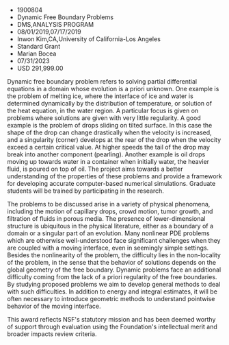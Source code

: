 
* 1900804
* Dynamic Free Boundary Problems
* DMS,ANALYSIS PROGRAM
* 08/01/2019,07/17/2019
* Inwon Kim,CA,University of California-Los Angeles
* Standard Grant
* Marian Bocea
* 07/31/2023
* USD 291,999.00

Dynamic free boundary problem refers to solving partial differential equations
in a domain whose evolution is a priori unknown. One example is the problem of
melting ice, where the interface of ice and water is determined dynamically by
the distribution of temperature, or solution of the heat equation, in the water
region. A particular focus is given on problems where solutions are given with
very little regularity. A good example is the problem of drops sliding on tilted
surface. In this case the shape of the drop can change drastically when the
velocity is increased, and a singularity (corner) develops at the rear of the
drop when the velocity exceed a certain critical value. At higher speeds the
tail of the drop may break into another component (pearling). Another example is
oil drops moving up towards water in a container when initially water, the
heavier fluid, is poured on top of oil. The project aims towards a better
understanding of the properties of these problems and provide a framework for
developing accurate computer-based numerical simulations. Graduate students will
be trained by participating in the research.

The problems to be discussed arise in a variety of physical phenomena, including
the motion of capillary drops, crowd motion, tumor growth, and filtration of
fluids in porous media. The presence of lower-dimensional structure is
ubiquitous in the physical literature, either as a boundary of a domain or a
singular part of an evolution. Many nonlinear PDE problems which are otherwise
well-understood face significant challenges when they are coupled with a moving
interface, even in seemingly simple settings. Besides the nonlinearity of the
problem, the difficulty lies in the non-locality of the problem, in the sense
that the behavior of solutions depends on the global geometry of the free
boundary. Dynamic problems face an additional difficulty coming from the lack of
a priori regularity of the free boundaries. By studying proposed problems we aim
to develop general methods to deal with such difficulties. In addition to energy
and integral estimates, it will be often necessary to introduce geometric
methods to understand pointwise behavior of the moving interface.

This award reflects NSF's statutory mission and has been deemed worthy of
support through evaluation using the Foundation's intellectual merit and broader
impacts review criteria.

